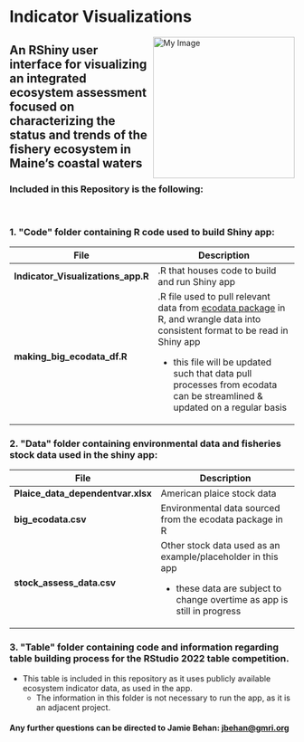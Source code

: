 # Indicator Visualizations
  <img align="right" src="https://user-images.githubusercontent.com/62613926/193351505-0bfa74f0-60ca-47a3-8895-dec2e9dfbd15.png" width="250" alt="My Image">

## An RShiny user interface for visualizing an integrated ecosystem assessment focused on characterizing the status and trends of the fishery ecosystem in Maine’s coastal waters

### **Included in this Repository is the following:**

<br>

###   **1. "Code" folder containing R code used to build Shiny app:**

| File | Description |
| ----------- | ----------- |
|**Indicator_Visualizations_app.R**| .R that houses code to build and run Shiny app|
|**making_big_ecodata_df.R**| .R file used to pull relevant data from [ecodata package](https://github.com/NOAA-EDAB/ecodata) in R, and wrangle data into consistent format to be read in Shiny app <ul><li>this file will be updated such that data pull processes from ecodata can be streamlined & updated on a regular basis</li>|

### **2. "Data" folder containing environmental data and fisheries stock data used in the shiny app:**

| File | Description |
| ----------- | ----------- |
|**Plaice_data_dependentvar.xlsx**| American plaice stock data|
|**big_ecodata.csv**| Environmental data sourced from the ecodata package in R|
|**stock_assess_data.csv**| Other stock data used as an example/placeholder in this app <ul><li>these data are subject to change overtime as app is still in progress</li>|

### **3. "Table" folder containing code and information regarding table building process for the RStudio 2022 table competition.**

- This table is included in this repository as it uses publicly available ecosystem indicator data, as used in the app.
  -   The information in this folder is not necessary to run the app, as it is an adjacent project.


#### Any further questions can be directed to Jamie Behan: jbehan@gmri.org
